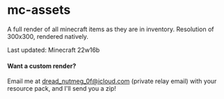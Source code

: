 # mc-assets
A full render of all minecraft items as they are in inventory. Resolution of 300x300, rendered natively.

Last updated: Minecraft 22w16b

#### Want a custom render?
Email me at dread_nutmeg_0f@icloud.com (private relay email) with your resource pack, and I'll send you a zip!